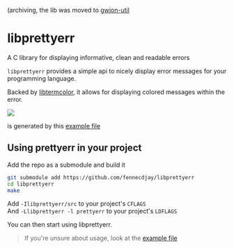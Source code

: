 (archiving, the lib was moved to [gwion-util](https://github.com/Gwion/gwion-util)

# libprettyerr

A C library for displaying informative, clean and readable errors  

`libprettyerr` provides a simple api to nicely display error messages
for your programming language.  

Backed by [libtermcolor](https://github.com/euppal/libtermcolor),
it allows for displaying colored messages within the error.  

![](img/demo.png)  

is generated by this [example file](main.c)  


## Using prettyerr in your project

Add the repo as a submodule and build it

```sh
git submodule add https://github.com/fennecdjay/libprettyerr
cd libprettyerr
make
```

Add `-Ilibprettyerr/src` to your project's `CFLAGS`  
And `-Llibprettyerr -l prettyerr` to your project's `LDFLAGS`  

You can then start using libprettyerr.  

  > If you're unsure about usage, look at the [example file](main.c)
